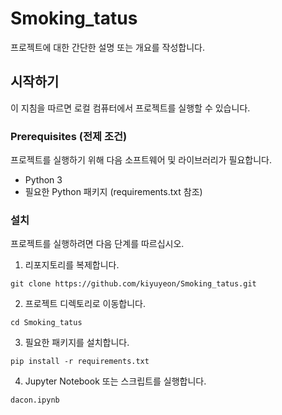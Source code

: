# Smoking_tatus

프로젝트에 대한 간단한 설명 또는 개요를 작성합니다.

## 시작하기

이 지침을 따르면 로컬 컴퓨터에서 프로젝트를 실행할 수 있습니다.

### Prerequisites (전제 조건)

프로젝트를 실행하기 위해 다음 소프트웨어 및 라이브러리가 필요합니다.

- Python 3
- 필요한 Python 패키지 (requirements.txt 참조)

### 설치

프로젝트를 실행하려면 다음 단계를 따르십시오.

1. 리포지토리를 복제합니다.

```
git clone https://github.com/kiyuyeon/Smoking_tatus.git
```

2. 프로젝트 디렉토리로 이동합니다.

```
cd Smoking_tatus
```

3. 필요한 패키지를 설치합니다.

```
pip install -r requirements.txt
```

4. Jupyter Notebook 또는 스크립트를 실행합니다.

```
dacon.ipynb
```


